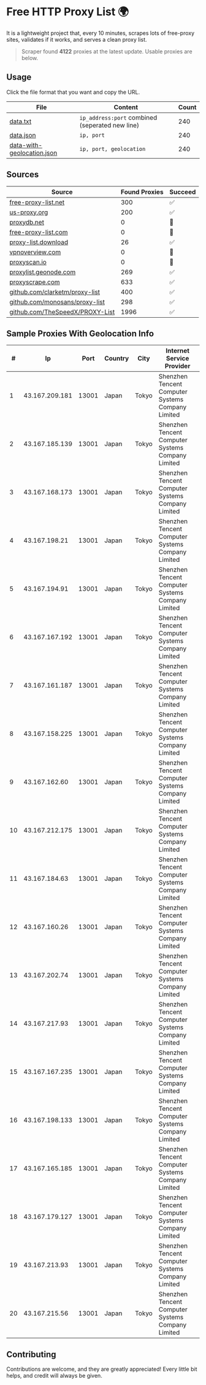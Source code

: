 
# Free HTTP Proxy List 🌍

It is a lightweight project that, every 10 minutes, scrapes lots of free-proxy sites, validates if it works, and serves a clean proxy list.


> Scraper found **4122** proxies at the latest update. Usable proxies are below.

## Usage

Click the file format that you want and copy the URL.


|File|Content|Count|
|----|-------|-----|
|[data.txt](https://raw.githubusercontent.com/themiralay/Proxy-List-World/master/data.txt)|`ip_address:port` combined (seperated new line)|240|
|[data.json](https://raw.githubusercontent.com/themiralay/Proxy-List-World/master/data.json)|`ip, port`|240|
|[data-with-geolocation.json](https://raw.githubusercontent.com/themiralay/Proxy-List-World/master/data-with-geolocation.json)|`ip, port, geolocation`|240|

## Sources

|Source|Found Proxies|Succeed|
|------|-------------|-------|
|[free-proxy-list.net](https://free-proxy-list.net)|300|✅|
|[us-proxy.org](https://www.us-proxy.org)|200|✅|
|[proxydb.net](http://proxydb.net)|0|🚫|
|[free-proxy-list.com](https://free-proxy-list.com/?page=&port=&type%5B%5D=http&type%5B%5D=https&up_time=0&search=Search)|0|🚫|
|[proxy-list.download](https://www.proxy-list.download/HTTP)|26|✅|
|[vpnoverview.com](https://vpnoverview.com/privacy/anonymous-browsing/free-proxy-servers)|0|🚫|
|[proxyscan.io](https://www.proxyscan.io)|0|🚫|
|[proxylist.geonode.com](https://proxylist.geonode.com/api/proxy-list?limit=300&page=1&sort_by=lastChecked&sort_type=desc&protocols=http,https)|269|✅|
|[proxyscrape.com](https://api.proxyscrape.com/v2/?request=displayproxies&protocol=http&timeout=10000&country=all&ssl=all&anonymity=all)|633|✅|
|[github.com/clarketm/proxy-list](https://raw.githubusercontent.com/clarketm/proxy-list/master/proxy-list-raw.txt)|400|✅|
|[github.com/monosans/proxy-list](https://raw.githubusercontent.com/monosans/proxy-list/main/proxies/http.txt)|298|✅|
|[github.com/TheSpeedX/PROXY-List](https://raw.githubusercontent.com/TheSpeedX/PROXY-List/master/http.txt)|1996|✅|


## Sample Proxies With Geolocation Info

|#|Ip|Port|Country|City|Internet Service Provider|
|-|--|----|-------|----|-------------------------|
|1|43.167.209.181|13001|Japan|Tokyo|Shenzhen Tencent Computer Systems Company Limited|
|2|43.167.185.139|13001|Japan|Tokyo|Shenzhen Tencent Computer Systems Company Limited|
|3|43.167.168.173|13001|Japan|Tokyo|Shenzhen Tencent Computer Systems Company Limited|
|4|43.167.198.21|13001|Japan|Tokyo|Shenzhen Tencent Computer Systems Company Limited|
|5|43.167.194.91|13001|Japan|Tokyo|Shenzhen Tencent Computer Systems Company Limited|
|6|43.167.167.192|13001|Japan|Tokyo|Shenzhen Tencent Computer Systems Company Limited|
|7|43.167.161.187|13001|Japan|Tokyo|Shenzhen Tencent Computer Systems Company Limited|
|8|43.167.158.225|13001|Japan|Tokyo|Shenzhen Tencent Computer Systems Company Limited|
|9|43.167.162.60|13001|Japan|Tokyo|Shenzhen Tencent Computer Systems Company Limited|
|10|43.167.212.175|13001|Japan|Tokyo|Shenzhen Tencent Computer Systems Company Limited|
|11|43.167.184.63|13001|Japan|Tokyo|Shenzhen Tencent Computer Systems Company Limited|
|12|43.167.160.26|13001|Japan|Tokyo|Shenzhen Tencent Computer Systems Company Limited|
|13|43.167.202.74|13001|Japan|Tokyo|Shenzhen Tencent Computer Systems Company Limited|
|14|43.167.217.93|13001|Japan|Tokyo|Shenzhen Tencent Computer Systems Company Limited|
|15|43.167.167.235|13001|Japan|Tokyo|Shenzhen Tencent Computer Systems Company Limited|
|16|43.167.198.133|13001|Japan|Tokyo|Shenzhen Tencent Computer Systems Company Limited|
|17|43.167.165.185|13001|Japan|Tokyo|Shenzhen Tencent Computer Systems Company Limited|
|18|43.167.179.127|13001|Japan|Tokyo|Shenzhen Tencent Computer Systems Company Limited|
|19|43.167.213.93|13001|Japan|Tokyo|Shenzhen Tencent Computer Systems Company Limited|
|20|43.167.215.56|13001|Japan|Tokyo|Shenzhen Tencent Computer Systems Company Limited|



## Contributing

Contributions are welcome, and they are greatly appreciated! Every
little bit helps, and credit will always be given.

